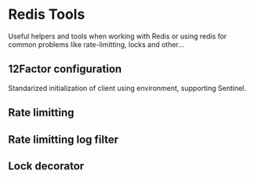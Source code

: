 # Redis Tools

Useful helpers and tools when working with Redis or using redis for common problems like rate-limitting, locks and other...


## 12Factor configuration

Standarized initialization of client using environment, supporting Sentinel. 


## Rate limitting


## Rate limitting log filter


## Lock decorator


